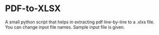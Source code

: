 # PDF-to-XLSX

A small python script that helps in extracting pdf line-by-line to a .xlxs file. 
You can change input file names. Sample input file is given.
